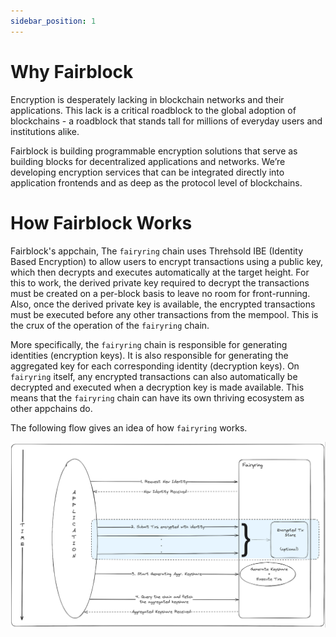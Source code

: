 ```yaml
---
sidebar_position: 1
---
```


# Why Fairblock

<!-- TODO - reword this copy that was the original intro to remove redundancies that arise after the reorg. -->

Encryption is desperately lacking in blockchain networks and their applications. This lack is a critical roadblock to the global adoption of blockchains - a roadblock that stands tall for millions of everyday users and institutions alike.

Fairblock is building programmable encryption solutions that serve as building blocks for decentralized applications and networks. We’re developing encryption services that can be integrated directly into application frontends and as deep as the protocol level of blockchains. 

# How Fairblock Works

Fairblock's appchain, The `fairyring` chain uses Threhsold IBE (Identity Based Encryption) to allow users to encrypt transactions using a public key,
which then decrypts and executes automatically at the target height.
For this to work, the derived private key required to decrypt the transactions must be created on a per-block basis to leave no room for front-running.
Also, once the derived private key is available, the encrypted transactions must be executed before any other transactions from the mempool.
This is the crux of the operation of the `fairyring` chain.

More specifically, the `fairyring` chain is responsible for generating identities (encryption keys).
It is also responsible for generating the aggregated key for each corresponding identity (decryption keys).
On `fairyring` itself, any encrypted transactions can also automatically be decrypted and executed when a decryption key is made available. This means that the `fairyring` chain can have its own thriving ecosystem as other appchains do.

The following flow gives an idea of how `fairyring` works.

![General flow for `fairyring`](../assets/fairyring-overview.png)
